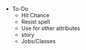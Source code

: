* To-Do
    * Hit Chance
    * Resist spell
    * Use for other attributes
    * story
    * Jobs/Classes
